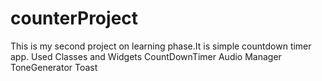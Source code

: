 # counterProject
This is my second project on learning phase.It is simple countdown timer app.
Used Classes and Widgets
CountDownTimer 
Audio Manager
ToneGenerator
Toast
